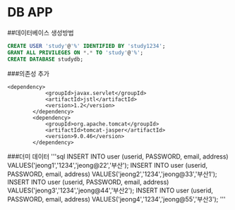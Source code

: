 # DB APP

##데이터베이스 생성방법
```SQL
CREATE USER 'study'@'%' IDENTIFIED BY 'study1234';
GRANT ALL PRIVILEGES ON *.* TO 'study'@'%';
CREATE DATABASE studydb;
```

###의존성 추가
```
<dependency>
			<groupId>javax.servlet</groupId>
			<artifactId>jstl</artifactId>
			<version>1.2</version>
		</dependency>
		<dependency>
			<groupId>org.apache.tomcat</groupId>
			<artifactId>tomcat-jasper</artifactId>
			<version>9.0.46</version>
		</dependency>
```
###더미 데이터
'''sql
INSERT INTO user (userid, PASSWORD, email, address) VALUES('jeong1','1234','jeong@22','부산');
INSERT INTO user (userid, PASSWORD, email, address) VALUES('jeong2','1234','jeong@33','부산1');
INSERT INTO user (userid, PASSWORD, email, address) VALUES('jeong3','1234','jeong@44','부산2');
INSERT INTO user (userid, PASSWORD, email, address) VALUES('jeong4','1234','jeong@55','부산3');
'''